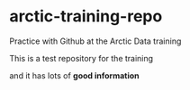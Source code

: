 # arctic-training-repo
Practice with Github at the Arctic Data training


This is a test repository for the training

and it has lots of **good information**

